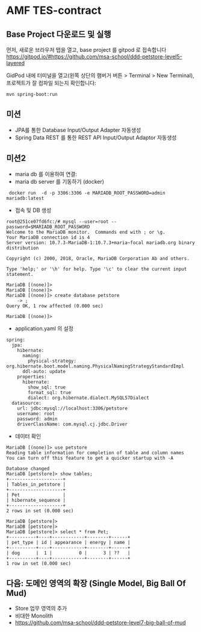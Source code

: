 # AMF TES-contract

## Base Project 다운로드 및 실행
먼저, 새로운 브라우저 탭을 열고, base project 를 gitpod 로 접속합니다
https://gitpod.io/#https://github.com/msa-school/ddd-petstore-level5-layered

GidPod 내에 터미널을 열고(왼쪽 상단의 햄버거 버튼 > Terminal > New Terminal), 프로젝트가 잘 컴파일 되는지 확인합니다:
```
mvn spring-boot:run
```

## 미션
- JPA를 통한 Database Input/Output Adapter 자동생성
- Spring Data REST 를 통한 REST API Input/Output Adaptor 자동생성

## 미션2
- maria db 를 이용하여 연결:
- maria db server 를 기동하기 (docker)
```
 docker run  -d -p 3306:3306 -e MARIADB_ROOT_PASSWORD=admin  mariadb:latest 
```
- 접속 및 DB 생성
```
root@251ce07fd6fc:/# mysql --user=root --password=$MARIADB_ROOT_PASSWORD
Welcome to the MariaDB monitor.  Commands end with ; or \g.
Your MariaDB connection id is 4
Server version: 10.7.3-MariaDB-1:10.7.3+maria~focal mariadb.org binary distribution

Copyright (c) 2000, 2018, Oracle, MariaDB Corporation Ab and others.

Type 'help;' or '\h' for help. Type '\c' to clear the current input statement.

MariaDB [(none)]> 
MariaDB [(none)]> 
MariaDB [(none)]> create database petstore
    -> ;
Query OK, 1 row affected (0.000 sec)

MariaDB [(none)]> 

```
- application.yaml 의 설정
```
spring:
  jpa:
    hibernate:
      naming:
        physical-strategy: org.hibernate.boot.model.naming.PhysicalNamingStrategyStandardImpl
      ddl-auto: update
    properties:
      hibernate:
        show_sql: true
        format_sql: true
        dialect: org.hibernate.dialect.MySQL57Dialect
  datasource:
    url: jdbc:mysql://localhost:3306/petstore
    username: root
    password: admin
    driverClassName: com.mysql.cj.jdbc.Driver
```
- 데이터 확인
```
MariaDB [(none)]> use petstore
Reading table information for completion of table and column names
You can turn off this feature to get a quicker startup with -A

Database changed
MariaDB [petstore]> show tables;
+--------------------+
| Tables_in_petstore |
+--------------------+
| Pet                |
| hibernate_sequence |
+--------------------+
2 rows in set (0.000 sec)

MariaDB [petstore]> 
MariaDB [petstore]> 
MariaDB [petstore]> select * from Pet;
+----------+----+------------+--------+------+
| pet_type | id | appearance | energy | name |
+----------+----+------------+--------+------+
| dog      |  1 |          0 |      3 | ??   |
+----------+----+------------+--------+------+
1 row in set (0.000 sec)

```

## 다음: 도메인 영역의 확장 (Single Model, Big Ball Of Mud)
- Store 업무 영역의 추가
- 비대한 Monolith
- https://github.com/msa-school/ddd-petstore-level7-big-ball-of-mud
